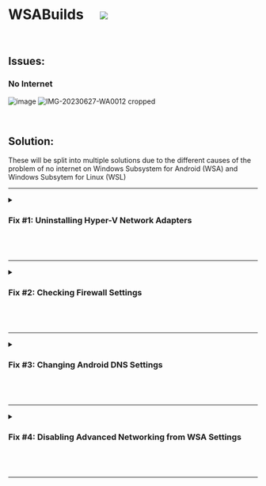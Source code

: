 # WSABuilds &nbsp; &nbsp; <img src="https://img.shields.io/github/downloads/MustardChef/WSABuilds/total?label=Total%20Downloads&style=for-the-badge"/> &nbsp; 

&nbsp;
&nbsp;

## Issues:
### No Internet

![image](https://user-images.githubusercontent.com/68516357/215296995-4a8c9184-321e-438f-9483-6983ce65ce47.png) ![IMG-20230627-WA0012 cropped](https://github.com/MustardChef/WSABuilds/assets/68516357/a108b1df-2e03-4a52-9e0a-d0004a9d3585)

&nbsp;
&nbsp;
&nbsp;
&nbsp;

## Solution: 
These will be split into multiple solutions due to the different causes of the problem of no internet on Windows Subsystem for Android (WSA) and Windows Subsytem for Linux (WSL) 

---

<details>     
   <summary><h3>Fix #1: Uninstalling Hyper-V Network Adapters<h3></summary>

<br>

**Some Hyper-V Network Drivers may be interferring with WSA or WSL**
&nbsp;

**⚠️ Carry these instructions out with caution. ⚠️**

**⚠️ I do not take responsibility for any damage caused ⚠️**
     
&nbsp;
#### **Step 1: Open Device Manager**
1. Using Search or Win + X, open Device manager
![image](https://user-images.githubusercontent.com/68516357/215346473-88649375-6a5b-46b2-80bb-6f6551c23c5f.png)
&nbsp;
#### **Step 2: Show Hidden Device**
3. Press on "View" 
4. Select "Show hidden devices"
![image](https://user-images.githubusercontent.com/68516357/215347683-6c84663c-a3cb-4e79-bc63-a2cdf91bb4ef.png)
&nbsp;
#### **Step 3: Uninstalling All Hyper-V Network Adapter**
5. Select each driver that has "Hyper-V" in its name
6. Right-Click and select "Uninstall Driver" for each of these drivers
![image](https://user-images.githubusercontent.com/68516357/215347543-91c71429-26fe-44a2-b818-dd9bfeb6bcaf.png)
#### **Step 4: Restart Windows**
![](https://external-content.duckduckgo.com/iu/?u=https%3A%2F%2Fwww.4winkey.com%2Fimages%2Farticle%2Fwindows-tips%2Frestart-screen-stuck.jpg&f=1&nofb=1&ipt=2b826a4d045dc39aaa0487ea2338289d905c9f94c365f5f606334100a1ec9cb1&ipo=images)
</details>


<br>
<br>

---

<details>     
   <summary><h3>Fix #2: Checking Firewall Settings<h3></summary>
   
Sometimes Windows Firewall and other Firewall tools and software may be the cause of internet issues. It is therefore important that we check them if we are facing issues with internet on WSA.    

<br>
<br>

<details>     
   <summary><h4>Users with Windows Firewall<h4></summary>

****1. Open Windows Firewall by pressing the Windows Key and "R" key, Open Run****

****2. Type WF.msc, and then select OK. See also [Open Windows Firewall](https://learn.microsoft.com/en-us/windows/security/operating-system-security/network-security/windows-firewall/best-practices-configuring)****

****3. Go to the "Inbound Connection" tab****

![image](https://github.com/MustardChef/WSABuilds/assets/68516357/c2863479-fc0d-46cc-a211-815026e68dfd)

****4. Find the entries in the list that state: "Windows Subsystem for Android™"**** 

![image](https://github.com/MustardChef/WSABuilds/assets/68516357/6c16b5fe-6670-4467-b8b4-f8feb9de0210)

![image](https://github.com/MustardChef/WSABuilds/assets/68516357/00b8a9cc-620b-41b7-9135-0796af2ee72e)

![image](https://github.com/MustardChef/WSABuilds/assets/68516357/607a0be4-9898-43dd-b3c9-38b6429a2f30)


****5. Confirm that these entries are Enabled and "Action" is set to "Allow" for both UDP and TCP for all entries (as shown above)**** 

****6. Now, go to the "Outbound Connection" tab****

![image](https://github.com/MustardChef/WSABuilds/assets/68516357/051c1f4d-1eaa-4055-81e7-4f7299cd7c56)

****7. Find the entries in the list that state: "Windows Subsystem for Android™"**** 

![image](https://github.com/MustardChef/WSABuilds/assets/68516357/5db5319c-00cf-47ed-9ded-8610bfff1702)

![image](https://github.com/MustardChef/WSABuilds/assets/68516357/574947cf-68be-4aa4-a002-8edf4dd48527)

****5. Confirm that these entries are Enabled and "Action" is set to "Allow" for both UDP and TCP for all entries (as shown above)**** 

<br>

> <picture>
>   <source media="(prefers-color-scheme: light)" srcset="https://raw.githubusercontent.com/Mqxx/GitHub-Markdown/main/blockquotes/badge/light-theme/tip.svg">
>   <img alt="Tip" src="https://raw.githubusercontent.com/Mqxx/GitHub-Markdown/main/blockquotes/badge/dark-theme/tip.svg">
> </picture><br>
>     
> You may not have as many entries for "Windows Subsystem for Android™", as shown in the screenshots provded. These are just for illustration purposes and Firewall entries may look different on your device.    

<br>
<br>
<br>

</details>

<details>     
   <summary><h4>Bitdefender Users (with Bitdefender's inbuilt firewall enabled)<h4></summary>

It is a known issue that Bitdefender's firewall can prevent the internet for Windows Subystem for Linux (WSL) and Windows Susbsystem for Android (WSA) from working.
There is currently no easy solution that I know of ( but there may be workarounds floating on the internet which involve whitelisting certain processes to fix these issues), for WSA and WSL, that can fix these issues other than the Bitdefender team fixing this at their end or the user having to turn off their firewall when using WSA or WSL.

Source: From my own experience and [this](https://community.bitdefender.com/en/discussion/91237/bitdefender-blocking-wsl2-traffic-solution-to-a-thread-that-was-left-unresolved) 

</details> 


</details> 

<br>
<br>

---

<details>     
   <summary><h3>Fix #3: Changing Android DNS Settings<h3></summary>

****1. Open Windows Firewall by pressing the Windows Key and "R" key, Open Run****

****2. Type wsa://com.android.settings, and then select OK.****

****3. Wait for Android Settings to load and open.****

****4. In Android Settings, click on the "Network and Internet" Section.****

****5. In the "Network and Internet" Section, select "Private DNS" .****

****6. In the "Select Private DNS mode", click on "Private DNS provider hostname".****

****7. In the entry box below, type "dns.google" and click save.****

****8. Now click on the "Internet" section and click on VirtWifi.****

****9. Click on "Disconnect".****

****10. Then click on "Connect".****

Your Internet should now be fixed!


</details> 


<br>
<br>


---

<details>     
   <summary><h3>Fix #4: Disabling Advanced Networking from WSA Settings<h3></summary>

1. Go to the Start Menu and search for Windows Subsystem for Android™
2. Depending on your WSA version, the Advanced Networking setting is located in different places witin the WSA Settings app

- For 2305 and newer builds, you must go to "Advanced settings" and then to "Experimental features"
- For 2304 and older builds, this setting is located in the "System" tab/ main screen when you open the Settings app

3. Make sure that if Advanced Networking is enabled, you disable it as this may be causing issues with the internet

This should fix the internet if Advanced Networking was on and the internet was not working due to this

</details> 



<br>
<br>

   
---   


   
<!--
![image](https://user-images.githubusercontent.com/68516357/215297044-40f32db5-2b0e-40bd-be50-11d451b7811e.png)

![image](https://user-images.githubusercontent.com/68516357/215297069-594fec55-0f26-4f4a-ab03-4902d4277054.png)

![image](https://user-images.githubusercontent.com/68516357/215297085-89072f6e-bfe0-4422-afbc-33f939382058.png)

![image](https://user-images.githubusercontent.com/68516357/215323733-1c071249-3b0c-490e-a69b-59befccdde6e.png)

![image](https://user-images.githubusercontent.com/68516357/215323705-0688b8ee-4451-4e7b-8a33-8335facc0d91.png)
--!>
